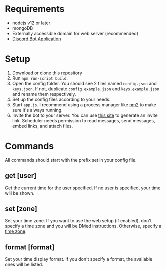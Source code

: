 # Requirements
* nodejs v12 or later
* mongoDB
* Externally accessible domain for web server (recommended)
* [Discord Bot Application](https://discord.com/developers/applications)
# Setup
1. Download or clone this repository
2. Run `npm run-script build`.
3. Open the config folder. You should see 2 files named `config.json` and `keys.json`. If not, duplicate `config.example.json` and `keys.example.json` and rename them respectively.
4. Set up the config files according to your needs.
5. Start `app.js`. I recommend using a process manager like [pm2](https://pm2.keymetrics.io/) to make sure it's always running.
6. Invite the bot to your server. You can use [this site](https://discordapi.com/permissions.html) to generate an invite link. Scheduler needs permission to read messages, send messages, embed links, and attach files.
# Commands
All commands should start with the prefix set in your config file.
## get [user]
Get the current time for the user specified. If no user is specified, your time will be shown.
## set [zone]
Set your time zone. If you want to use the web setup (if enabled), don't specify a time zone and you will be DMed instructions. Otherwise, specify a [time zone](https://github.com/asportnoy/scheduler/blob/main/zones.md).
## format [format]
Set your time display format. If you don't specify a format, the available ones will be listed.